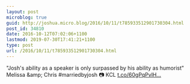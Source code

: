 ```yaml
---
layout: post
microblog: true
guid: http://joshua.micro.blog/2016/10/11/t785933512901730304.html
post_id: 34810
date: 2016-10-12T07:02:06+1100
lastmod: 2019-07-30T17:41:21+1100
type: post
url: /2016/10/11/t785933512901730304.html
---
```

"Josh's ability as a speaker is only surpassed by his ability as humorist" Melissa &amp;amp; Chris #marriedbyjosh 📷 KCL [t.co/60gPqPvlH...](https://t.co/60gPqPvlH1)
